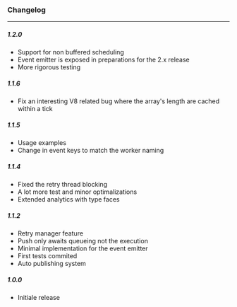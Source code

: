 ### Changelog

---

##### 1.2.0

- Support for non buffered scheduling
- Event emitter is exposed in preparations for the 2.x release
- More rigorous testing

##### 1.1.6

- Fix an interesting V8 related bug where the array's length are cached within a tick

##### 1.1.5

- Usage examples
- Change in event keys to match the worker naming

##### 1.1.4

- Fixed the retry thread blocking
- A lot more test and minor optimalizations
- Extended analytics with type faces

##### 1.1.2

- Retry manager feature
- Push only awaits queueing not the execution
- Minimal implementation for the event emitter
- First tests commited
- Auto publishing system

##### 1.0.0

- Initiale release

